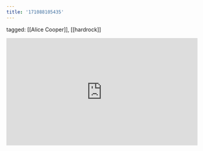 ```yaml
---
title: '171088105435'
---
```

tagged: [[Alice Cooper]], [[hardrock]]
<iframe allow="accelerometer; autoplay; clipboard-write; encrypted-media; gyroscope; picture-in-picture" allowfullscreen="" frameborder="0" height="281" id="youtube_iframe" src="https://www.youtube.com/embed/NlEcM53kj_I?feature=oembed&amp;enablejsapi=1&amp;origin=https://safe.txmblr.com&amp;wmode=opaque" width="500"></iframe>